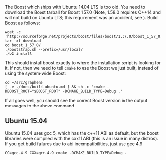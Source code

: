 
The Boost which ships with Ubuntu 14.04 LTS is too old.  You need to download the Boost tarball for Boost 1.57.0
(Note, 1.58.0 requires C++14 and will not build on Ubuntu LTS; this requirement was an accident, see ).  Build Boost as follows:

    wget -c 'http://sourceforge.net/projects/boost/files/boost/1.57.0/boost_1_57_0.tar.bz2/download'
    tar -xf download
    cd boost_1_57_0/
    ./bootstrap.sh --prefix=/usr/local/
    ./b2 install

This should install boost exactly to where the installation script is looking for it. If not, then
we need to tell `cmake` to use the Boost we just built, instead of using the system-wide Boost:

    cd ~/src/graphene
    [ -e ./docs/build-ubuntu.md ] && sh -c 'cmake -DBOOST_ROOT="$BOOST_ROOT" -DCMAKE_BUILD_TYPE=Debug .'

If all goes well, you should see the correct Boost version in the output messages to the above command.

## Ubuntu 15.04
Ubuntu 15.04 uses gcc 5, which has the c++11 ABI as default, but the boost libraries were compiled with the cxx11 ABI (this is an issue in many distros). If you get build failures due to abi incompatibilities, just use gcc 4.9

    CC=gcc-4.9 CXX=g++-4.9 cmake -DCMAKE_BUILD_TYPE=Debug .